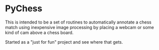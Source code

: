 # PyChess
This is intended to be a set of routines to automatically annotate a chess match
using inexpensive image processing by placing a webcam or some kind of cam above
a chess board.

Started as a "just for fun" project and see where that gets.
